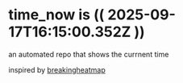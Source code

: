 # time_now is (( 2025-09-17T16:15:00.352Z ))

an automated repo that shows the currnent time

inspired by [breakingheatmap](https://github.com/breakingheatmap/breakingheatmap)